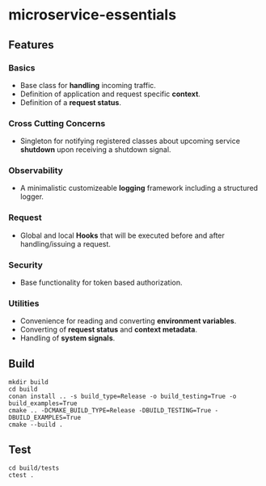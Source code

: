 # microservice-essentials

## Features

### Basics
- Base class for **handling** incoming traffic.
- Definition of application and request specific **context**.
- Definition of a **request status**.

### Cross Cutting Concerns
- Singleton for notifying registered classes about upcoming service **shutdown** upon receiving a shutdown signal.

### Observability
- A minimalistic customizeable **logging** framework including a structured logger.

### Request
- Global and local **Hooks** that will be executed before and after handling/issuing a request.

### Security
- Base functionality for token based authorization.

### Utilities
- Convenience for reading and converting **environment variables**.
- Converting of **request status** and **context metadata**.
- Handling of **system signals**.

## Build
```
mkdir build
cd build
conan install .. -s build_type=Release -o build_testing=True -o build_examples=True
cmake .. -DCMAKE_BUILD_TYPE=Release -DBUILD_TESTING=True -DBUILD_EXAMPLES=True
cmake --build .
```

## Test
```
cd build/tests
ctest .
```
